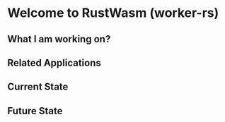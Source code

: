# Welcome to RustWasm (worker-rs)

## What I am working on?


## Related Applications


## Current State


## Future State